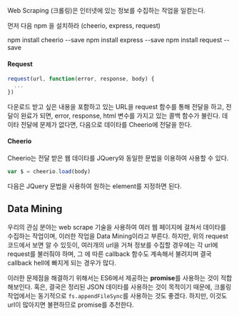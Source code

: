 Web Scraping (크롤링)은 인터넷에 있는 정보를 수집하는 작업을 일컫는다. 

먼저 다음 npm 을 설치하라 (cheerio, express, request)

npm install cheerio --save
npm install express --save
npm install request --save

#### Request
```javascript
request(url, function(error, response, body) {
  ...
})
```
다운로드 받고 싶은 내용을 포함하고 있는 URL을 request 함수를 통해 전달을 하고, 전달이 완료가 되면, error, response, html 변수를 가지고 있는 콜백 함수가 불린다. 데이타 전달에 문제가 없다면, 다음으로 데이타를 Cheerio에 전달을 한다. 

#### Cheerio 
Cheerio는 전달 받은 웹 데이타를 JQuery와 동일한 문법을 이용하여 사용할 수 있다. 

```javascript
var $ = cheerio.load(body)
```
다음은 JQuery 문법을 사용하여 원하는 element를 지정하면 된다. 

## Data Mining
우리의 관심 분야는 web scrape 기술을 사용하여 여러 웹 페이지에 걸쳐서 데이타를 수집하는 작업이며, 이러한 작업을 Data Mining이라고 부른다. 하지만, 위의 request 코드에서 보면 알 수 있듯이, 여러개의 url을 거쳐 정보를 수집할 경우에는 각 url에 request를 불러줘야 하며, 그 에 따른 callback 함수도 계속해서 불려지며 결국 callback hell에 빠지게 되는 경우가 많다. 

이러한 문제점을 해결하기 위해서는 ES6에서 제공하는 **promise**를 사용하는 것이 적합해보인다. 혹은, 결국은 정리된 JSON 데이타를 사용하는 것이 목적이기 때문에, 크롤링 작업에서는 동기적으로 ``fs.appendFileSync``를 사용하는 것도 좋겠다. 하지만, 이것도 url이 많아지면 불편하므로 promise를 추천한다.